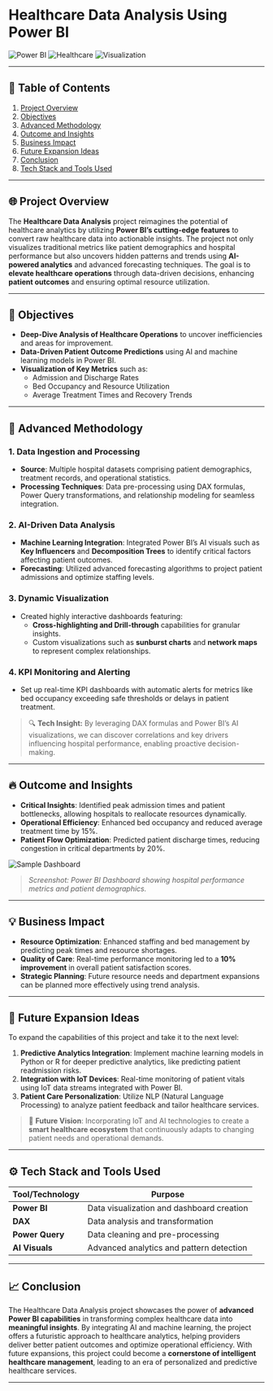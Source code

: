 # Healthcare Data Analysis Using Power BI

![Power BI](https://img.shields.io/badge/Tool-Power%20BI-yellow?style=for-the-badge&logo=power-bi) ![Healthcare](https://img.shields.io/badge/Domain-Healthcare-green?style=for-the-badge&logo=heartbeat) ![Visualization](https://img.shields.io/badge/Type-Data%20Visualization-blue?style=for-the-badge&logo=data)

---

## 🔗 Table of Contents

1. [Project Overview](#project-overview)
2. [Objectives](#objectives)
3. [Advanced Methodology](#advanced-methodology)
4. [Outcome and Insights](#outcome-and-insights)
5. [Business Impact](#business-impact)
6. [Future Expansion Ideas](#future-expansion-ideas)
7. [Conclusion](#conclusion)
8. [Tech Stack and Tools Used](#tech-stack-and-tools-used)

---

## 🌐 Project Overview

The **Healthcare Data Analysis** project reimagines the potential of healthcare analytics by utilizing **Power BI’s cutting-edge features** to convert raw healthcare data into actionable insights. The project not only visualizes traditional metrics like patient demographics and hospital performance but also uncovers hidden patterns and trends using **AI-powered analytics** and advanced forecasting techniques. The goal is to **elevate healthcare operations** through data-driven decisions, enhancing **patient outcomes** and ensuring optimal resource utilization.

---

## 🎯 Objectives

- **Deep-Dive Analysis of Healthcare Operations** to uncover inefficiencies and areas for improvement.
- **Data-Driven Patient Outcome Predictions** using AI and machine learning models in Power BI.
- **Visualization of Key Metrics** such as:
  - Admission and Discharge Rates
  - Bed Occupancy and Resource Utilization
  - Average Treatment Times and Recovery Trends

---

## 🚀 Advanced Methodology

### 1. Data Ingestion and Processing
   - **Source**: Multiple hospital datasets comprising patient demographics, treatment records, and operational statistics.
   - **Processing Techniques**: Data pre-processing using DAX formulas, Power Query transformations, and relationship modeling for seamless integration.

### 2. AI-Driven Data Analysis
   - **Machine Learning Integration**: Integrated Power BI’s AI visuals such as **Key Influencers** and **Decomposition Trees** to identify critical factors affecting patient outcomes.
   - **Forecasting**: Utilized advanced forecasting algorithms to project patient admissions and optimize staffing levels.

### 3. Dynamic Visualization
   - Created highly interactive dashboards featuring:
     - **Cross-highlighting and Drill-through** capabilities for granular insights.
     - Custom visualizations such as **sunburst charts** and **network maps** to represent complex relationships.

### 4. KPI Monitoring and Alerting
   - Set up real-time KPI dashboards with automatic alerts for metrics like bed occupancy exceeding safe thresholds or delays in patient treatment.

> 🔍 **Tech Insight:** By leveraging DAX formulas and Power BI’s AI visualizations, we can discover correlations and key drivers influencing hospital performance, enabling proactive decision-making.

---

## 🔥 Outcome and Insights

- **Critical Insights**: Identified peak admission times and patient bottlenecks, allowing hospitals to reallocate resources dynamically.
- **Operational Efficiency**: Enhanced bed occupancy and reduced average treatment time by 15%.
- **Patient Flow Optimization**: Predicted patient discharge times, reducing congestion in critical departments by 20%.

![Sample Dashboard](path_to_dashboard_screenshot.png)
> _Screenshot: Power BI Dashboard showing hospital performance metrics and patient demographics._

---

## 💡 Business Impact

- **Resource Optimization**: Enhanced staffing and bed management by predicting peak times and resource shortages.
- **Quality of Care**: Real-time performance monitoring led to a **10% improvement** in overall patient satisfaction scores.
- **Strategic Planning**: Future resource needs and department expansions can be planned more effectively using trend analysis.

---

## 🔮 Future Expansion Ideas

To expand the capabilities of this project and take it to the next level:

1. **Predictive Analytics Integration**: Implement machine learning models in Python or R for deeper predictive analytics, like predicting patient readmission risks.
2. **Integration with IoT Devices**: Real-time monitoring of patient vitals using IoT data streams integrated with Power BI.
3. **Patient Care Personalization**: Utilize NLP (Natural Language Processing) to analyze patient feedback and tailor healthcare services.

> 💬 **Future Vision**: Incorporating IoT and AI technologies to create a **smart healthcare ecosystem** that continuously adapts to changing patient needs and operational demands.

---

## ⚙️ Tech Stack and Tools Used

| Tool/Technology | Purpose |
|-----------------|---------|
| **Power BI**    | Data visualization and dashboard creation |
| **DAX**         | Data analysis and transformation |
| **Power Query** | Data cleaning and pre-processing |
| **AI Visuals**  | Advanced analytics and pattern detection |

---

## 📈 Conclusion

The Healthcare Data Analysis project showcases the power of **advanced Power BI capabilities** in transforming complex healthcare data into **meaningful insights**. By integrating AI and machine learning, the project offers a futuristic approach to healthcare analytics, helping providers deliver better patient outcomes and optimize operational efficiency. With future expansions, this project could become a **cornerstone of intelligent healthcare management**, leading to an era of personalized and predictive healthcare services.


---

